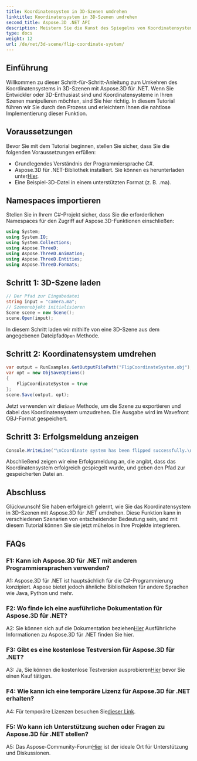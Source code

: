 ```yaml
---
title: Koordinatensystem in 3D-Szenen umdrehen
linktitle: Koordinatensystem in 3D-Szenen umdrehen
second_title: Aspose.3D .NET API
description: Meistern Sie die Kunst des Spiegelns von Koordinatensystemen in 3D-Szenen mit Aspose.3D für .NET. Befolgen Sie unsere Schritt-für-Schritt-Anleitung für eine reibungslose Implementierung.
type: docs
weight: 12
url: /de/net/3d-scene/flip-coordinate-system/
---
```

## Einführung

Willkommen zu dieser Schritt-für-Schritt-Anleitung zum Umkehren des Koordinatensystems in 3D-Szenen mit Aspose.3D für .NET. Wenn Sie Entwickler oder 3D-Enthusiast sind und Koordinatensysteme in Ihren Szenen manipulieren möchten, sind Sie hier richtig. In diesem Tutorial führen wir Sie durch den Prozess und erleichtern Ihnen die nahtlose Implementierung dieser Funktion.

## Voraussetzungen

Bevor Sie mit dem Tutorial beginnen, stellen Sie sicher, dass Sie die folgenden Voraussetzungen erfüllen:

- Grundlegendes Verständnis der Programmiersprache C#.
-  Aspose.3D für .NET-Bibliothek installiert. Sie können es herunterladen unter[Hier](https://releases.aspose.com/3d/net/).
- Eine Beispiel-3D-Datei in einem unterstützten Format (z. B. .ma).

## Namespaces importieren

Stellen Sie in Ihrem C#-Projekt sicher, dass Sie die erforderlichen Namespaces für den Zugriff auf Aspose.3D-Funktionen einschließen:

```csharp
using System;
using System.IO;
using System.Collections;
using Aspose.ThreeD;
using Aspose.ThreeD.Animation;
using Aspose.ThreeD.Entities;
using Aspose.ThreeD.Formats;
```

## Schritt 1: 3D-Szene laden

```csharp
// Der Pfad zur Eingabedatei
string input = "camera.ma";
// Szenenobjekt initialisieren
Scene scene = new Scene();
scene.Open(input);
```

 In diesem Schritt laden wir mithilfe von eine 3D-Szene aus dem angegebenen Dateipfad`Open` Methode.

## Schritt 2: Koordinatensystem umdrehen

```csharp
var output = RunExamples.GetOutputFilePath("FlipCoordinateSystem.obj");
var opt = new ObjSaveOptions()
{
    FlipCoordinateSystem = true
};
scene.Save(output, opt);
```

 Jetzt verwenden wir die`Save` Methode, um die Szene zu exportieren und dabei das Koordinatensystem umzudrehen. Die Ausgabe wird im Wavefront OBJ-Format gespeichert.

## Schritt 3: Erfolgsmeldung anzeigen

```csharp
Console.WriteLine("\nCoordinate system has been flipped successfully.\nFile saved at " + output);
```

Abschließend zeigen wir eine Erfolgsmeldung an, die angibt, dass das Koordinatensystem erfolgreich gespiegelt wurde, und geben den Pfad zur gespeicherten Datei an.

## Abschluss

Glückwunsch! Sie haben erfolgreich gelernt, wie Sie das Koordinatensystem in 3D-Szenen mit Aspose.3D für .NET umdrehen. Diese Funktion kann in verschiedenen Szenarien von entscheidender Bedeutung sein, und mit diesem Tutorial können Sie sie jetzt mühelos in Ihre Projekte integrieren.

## FAQs

### F1: Kann ich Aspose.3D für .NET mit anderen Programmiersprachen verwenden?

A1: Aspose.3D für .NET ist hauptsächlich für die C#-Programmierung konzipiert. Aspose bietet jedoch ähnliche Bibliotheken für andere Sprachen wie Java, Python und mehr.

### F2: Wo finde ich eine ausführliche Dokumentation für Aspose.3D für .NET?

 A2: Sie können sich auf die Dokumentation beziehen[Hier](https://reference.aspose.com/3d/net/) Ausführliche Informationen zu Aspose.3D für .NET finden Sie hier.

### F3: Gibt es eine kostenlose Testversion für Aspose.3D für .NET?

 A3: Ja, Sie können die kostenlose Testversion ausprobieren[Hier](https://releases.aspose.com/) bevor Sie einen Kauf tätigen.

### F4: Wie kann ich eine temporäre Lizenz für Aspose.3D für .NET erhalten?

 A4: Für temporäre Lizenzen besuchen Sie[dieser Link](https://purchase.aspose.com/temporary-license/).

### F5: Wo kann ich Unterstützung suchen oder Fragen zu Aspose.3D für .NET stellen?

 A5: Das Aspose-Community-Forum[Hier](https://forum.aspose.com/c/3d/18) ist der ideale Ort für Unterstützung und Diskussionen.